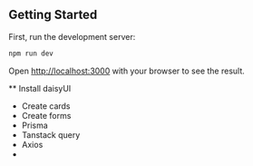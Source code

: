 
## Getting Started

First, run the development server:

```bash
npm run dev
```

Open [http://localhost:3000](http://localhost:3000) with your browser to see the result.

** Install daisyUI
- Create cards
- Create forms
- Prisma
- Tanstack query
- Axios
- 
